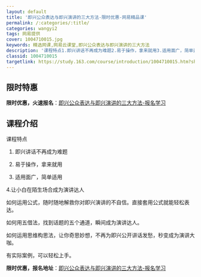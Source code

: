 ```yaml
---
layout: default
title: '即兴公众表达与即兴演讲的三大方法-限时优惠-网易精品课'
permalink: /:categories/:title/
categories: wangyi2
tags: 网易提供
cover: 1004710015.jpg
keywords: 精选网课,网易云课堂,即兴公众表达与即兴演讲的三大方法
description: '课程特点1.即兴讲话不再成为难题2.易于操作，拿来就用3.适用面广，简单适用4.让小白在陌生场合成为演讲达人如何运用公式'
classid: 1004710015
targetlink: https://study.163.com/course/introduction/1004710015.htm?share=1&shareId=1025206652&utm_campaign=share&utm_medium=iphoneShare&utm_source=&utm_u=1025206652
---
```


## 限时特惠

**限时优惠，火速报名**：[即兴公众表达与即兴演讲的三大方法-报名学习](https://study.163.com/course/introduction/1004710015.htm?share=1&shareId=1025206652&utm_campaign=share&utm_medium=iphoneShare&utm_source=&utm_u=1025206652)

## 课程介绍

课程特点

1. 即兴讲话不再成为难题

2. 易于操作，拿来就用

3. 适用面广，简单适用

4.让小白在陌生场合成为演讲达人

 

如何运用公式，随时随地解救你对即兴演讲的不自信。直接套用公式就能轻松表达。

如何用五借法，找到话题的五个通道，瞬间成为演讲达人。

如何运用思维构思法，让你奇思妙想，不再为即兴公开讲话发愁，秒变成为演讲大咖。

有实际案例，可以轻松上手。

**限时优惠，报名地址**：[即兴公众表达与即兴演讲的三大方法-报名学习](https://study.163.com/course/introduction/1004710015.htm?share=1&shareId=1025206652&utm_campaign=share&utm_medium=iphoneShare&utm_source=&utm_u=1025206652)

